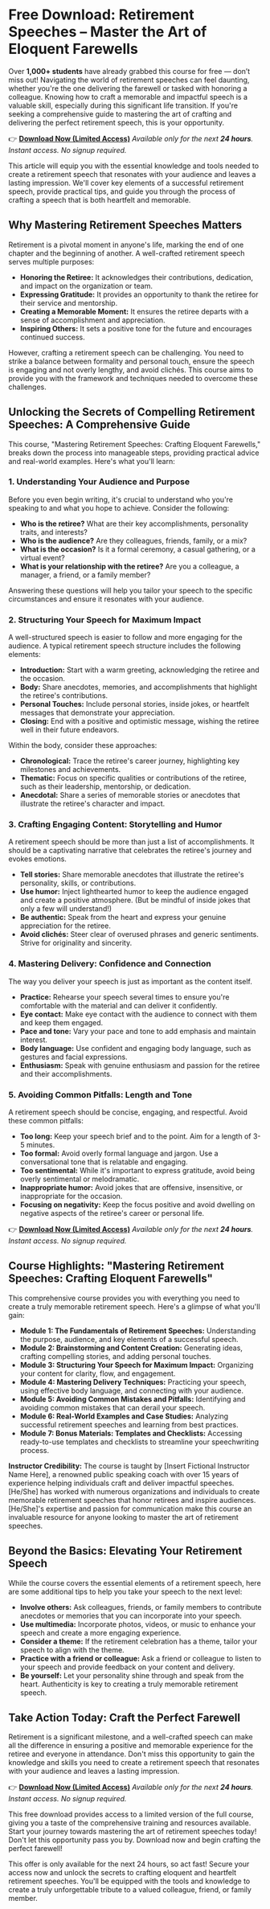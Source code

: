 # Free Download: Retirement Speeches – Master the Art of Eloquent Farewells

Over **1,000+ students** have already grabbed this course for free — don’t miss out! Navigating the world of retirement speeches can feel daunting, whether you're the one delivering the farewell or tasked with honoring a colleague. Knowing how to craft a memorable and impactful speech is a valuable skill, especially during this significant life transition. If you're seeking a comprehensive guide to mastering the art of crafting and delivering the perfect retirement speech, this is your opportunity.

👉 [**Download Now (Limited Access)**](https://udemywork.com/retirement-speeches)
_Available only for the next **24 hours**. Instant access. No signup required._

This article will equip you with the essential knowledge and tools needed to create a retirement speech that resonates with your audience and leaves a lasting impression. We'll cover key elements of a successful retirement speech, provide practical tips, and guide you through the process of crafting a speech that is both heartfelt and memorable.

## Why Mastering Retirement Speeches Matters

Retirement is a pivotal moment in anyone's life, marking the end of one chapter and the beginning of another. A well-crafted retirement speech serves multiple purposes:

*   **Honoring the Retiree:** It acknowledges their contributions, dedication, and impact on the organization or team.
*   **Expressing Gratitude:** It provides an opportunity to thank the retiree for their service and mentorship.
*   **Creating a Memorable Moment:** It ensures the retiree departs with a sense of accomplishment and appreciation.
*   **Inspiring Others:** It sets a positive tone for the future and encourages continued success.

However, crafting a retirement speech can be challenging. You need to strike a balance between formality and personal touch, ensure the speech is engaging and not overly lengthy, and avoid clichés. This course aims to provide you with the framework and techniques needed to overcome these challenges.

## Unlocking the Secrets of Compelling Retirement Speeches: A Comprehensive Guide

This course, "Mastering Retirement Speeches: Crafting Eloquent Farewells," breaks down the process into manageable steps, providing practical advice and real-world examples. Here's what you'll learn:

### 1. Understanding Your Audience and Purpose

Before you even begin writing, it's crucial to understand who you're speaking to and what you hope to achieve. Consider the following:

*   **Who is the retiree?** What are their key accomplishments, personality traits, and interests?
*   **Who is the audience?** Are they colleagues, friends, family, or a mix?
*   **What is the occasion?** Is it a formal ceremony, a casual gathering, or a virtual event?
*   **What is your relationship with the retiree?** Are you a colleague, a manager, a friend, or a family member?

Answering these questions will help you tailor your speech to the specific circumstances and ensure it resonates with your audience.

### 2. Structuring Your Speech for Maximum Impact

A well-structured speech is easier to follow and more engaging for the audience. A typical retirement speech structure includes the following elements:

*   **Introduction:** Start with a warm greeting, acknowledging the retiree and the occasion.
*   **Body:** Share anecdotes, memories, and accomplishments that highlight the retiree's contributions.
*   **Personal Touches:** Include personal stories, inside jokes, or heartfelt messages that demonstrate your appreciation.
*   **Closing:** End with a positive and optimistic message, wishing the retiree well in their future endeavors.

Within the body, consider these approaches:

*   **Chronological:** Trace the retiree's career journey, highlighting key milestones and achievements.
*   **Thematic:** Focus on specific qualities or contributions of the retiree, such as their leadership, mentorship, or dedication.
*   **Anecdotal:** Share a series of memorable stories or anecdotes that illustrate the retiree's character and impact.

### 3. Crafting Engaging Content: Storytelling and Humor

A retirement speech should be more than just a list of accomplishments. It should be a captivating narrative that celebrates the retiree's journey and evokes emotions.

*   **Tell stories:** Share memorable anecdotes that illustrate the retiree's personality, skills, or contributions.
*   **Use humor:** Inject lighthearted humor to keep the audience engaged and create a positive atmosphere. (But be mindful of inside jokes that only a few will understand!)
*   **Be authentic:** Speak from the heart and express your genuine appreciation for the retiree.
*   **Avoid clichés:** Steer clear of overused phrases and generic sentiments. Strive for originality and sincerity.

### 4. Mastering Delivery: Confidence and Connection

The way you deliver your speech is just as important as the content itself.

*   **Practice:** Rehearse your speech several times to ensure you're comfortable with the material and can deliver it confidently.
*   **Eye contact:** Make eye contact with the audience to connect with them and keep them engaged.
*   **Pace and tone:** Vary your pace and tone to add emphasis and maintain interest.
*   **Body language:** Use confident and engaging body language, such as gestures and facial expressions.
*   **Enthusiasm:** Speak with genuine enthusiasm and passion for the retiree and their accomplishments.

### 5. Avoiding Common Pitfalls: Length and Tone

A retirement speech should be concise, engaging, and respectful. Avoid these common pitfalls:

*   **Too long:** Keep your speech brief and to the point. Aim for a length of 3-5 minutes.
*   **Too formal:** Avoid overly formal language and jargon. Use a conversational tone that is relatable and engaging.
*   **Too sentimental:** While it's important to express gratitude, avoid being overly sentimental or melodramatic.
*   **Inappropriate humor:** Avoid jokes that are offensive, insensitive, or inappropriate for the occasion.
*   **Focusing on negativity:** Keep the focus positive and avoid dwelling on negative aspects of the retiree's career or personal life.

👉 [**Download Now (Limited Access)**](https://udemywork.com/retirement-speeches)
_Available only for the next **24 hours**. Instant access. No signup required._

## Course Highlights: "Mastering Retirement Speeches: Crafting Eloquent Farewells"

This comprehensive course provides you with everything you need to create a truly memorable retirement speech. Here's a glimpse of what you'll gain:

*   **Module 1: The Fundamentals of Retirement Speeches:** Understanding the purpose, audience, and key elements of a successful speech.
*   **Module 2: Brainstorming and Content Creation:** Generating ideas, crafting compelling stories, and adding personal touches.
*   **Module 3: Structuring Your Speech for Maximum Impact:** Organizing your content for clarity, flow, and engagement.
*   **Module 4: Mastering Delivery Techniques:** Practicing your speech, using effective body language, and connecting with your audience.
*   **Module 5: Avoiding Common Mistakes and Pitfalls:** Identifying and avoiding common mistakes that can derail your speech.
*   **Module 6: Real-World Examples and Case Studies:** Analyzing successful retirement speeches and learning from best practices.
*   **Module 7: Bonus Materials: Templates and Checklists:** Accessing ready-to-use templates and checklists to streamline your speechwriting process.

**Instructor Credibility:** The course is taught by [Insert Fictional Instructor Name Here], a renowned public speaking coach with over 15 years of experience helping individuals craft and deliver impactful speeches. [He/She] has worked with numerous organizations and individuals to create memorable retirement speeches that honor retirees and inspire audiences. [He/She]'s expertise and passion for communication make this course an invaluable resource for anyone looking to master the art of retirement speeches.

## Beyond the Basics: Elevating Your Retirement Speech

While the course covers the essential elements of a retirement speech, here are some additional tips to help you take your speech to the next level:

*   **Involve others:** Ask colleagues, friends, or family members to contribute anecdotes or memories that you can incorporate into your speech.
*   **Use multimedia:** Incorporate photos, videos, or music to enhance your speech and create a more engaging experience.
*   **Consider a theme:** If the retirement celebration has a theme, tailor your speech to align with the theme.
*   **Practice with a friend or colleague:** Ask a friend or colleague to listen to your speech and provide feedback on your content and delivery.
*   **Be yourself:** Let your personality shine through and speak from the heart. Authenticity is key to creating a truly memorable retirement speech.

## Take Action Today: Craft the Perfect Farewell

Retirement is a significant milestone, and a well-crafted speech can make all the difference in ensuring a positive and memorable experience for the retiree and everyone in attendance. Don't miss this opportunity to gain the knowledge and skills you need to create a retirement speech that resonates with your audience and leaves a lasting impression.

👉 [**Download Now (Limited Access)**](https://udemywork.com/retirement-speeches)
_Available only for the next **24 hours**. Instant access. No signup required._

This free download provides access to a limited version of the full course, giving you a taste of the comprehensive training and resources available. Start your journey towards mastering the art of retirement speeches today! Don't let this opportunity pass you by. Download now and begin crafting the perfect farewell!

This offer is only available for the next 24 hours, so act fast! Secure your access now and unlock the secrets to crafting eloquent and heartfelt retirement speeches. You'll be equipped with the tools and knowledge to create a truly unforgettable tribute to a valued colleague, friend, or family member.
